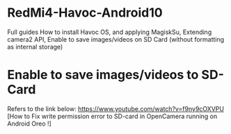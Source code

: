 # RedMi4-Havoc-Android10
Full guides  How to install Havoc OS, and applying MagiskSu, Extending camera2 API, Enable to save images/videos on SD Card (without formatting as internal storage)

# Enable to save images/videos to SD-Card
Refers to the link below:
https://www.youtube.com/watch?v=f9ny9cOXVPU
[How to Fix write permission error to SD-card in OpenCamera running on Android Oreo !]
